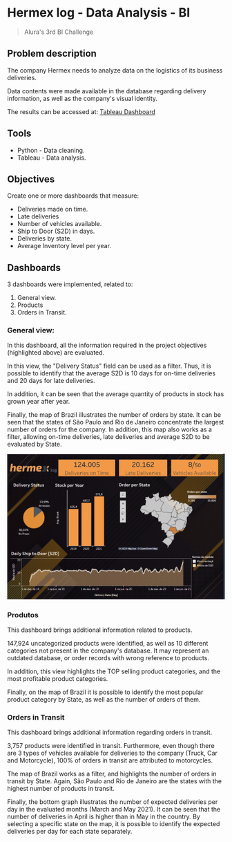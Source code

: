# Hermex log - Data Analysis - BI

> Alura's 3rd BI Challenge 

## Problem description

The company Hermex needs to analyze data on the logistics of its business deliveries.

Data contents were made available in the database regarding delivery information, as well as the company's visual identity.

The results can be accessed at: [Tableau Dashboard](https://public.tableau.com/app/profile/marcos.assis6468/viz/ChallengeBISem2/Hermexlog-Dashboard?publish=yes)

## Tools

- Python - Data cleaning.
- Tableau - Data analysis.

## Objectives

Create one or more dashboards that measure:

* Deliveries made on time.
* Late deliveries
* Number of vehicles available.
* Ship to Door (S2D) in days.
* Deliveries by state.
* Average Inventory level per year.

## Dashboards

3 dashboards were implemented, related to:

1. General view.
2. Products
3. Orders in Transit.

### General view:

In this dashboard, all the information required in the project objectives (highlighted above) are evaluated.

In this view, the "Delivery Status" field can be used as a filter. Thus, it is possible to identify that the average S2D is 10 days for on-time deliveries and 20 days for late deliveries.

In addition, it can be seen that the average quantity of products in stock has grown year after year.

Finally, the map of Brazil illustrates the number of orders by state. It can be seen that the states of São Paulo and Rio de Janeiro concentrate the largest number of orders for the company. In addition, this map also works as a filter, allowing on-time deliveries, late deliveries and average S2D to be evaluated by State.

[<img src="images/Dash1.png" target="_blank">](https://public.tableau.com/app/profile/marcos.assis6468/viz/ChallengeBISem2/Hermexlog-Dashboard?publish=yes)




### Produtos

This dashboard brings additional information related to products.

147,924 uncategorized products were identified, as well as 10 different categories not present in the company's database. It may represent an outdated database, or order records with wrong reference to products.

In addition, this view highlights the TOP selling product categories, and the most profitable product categories.

Finally, on the map of Brazil it is possible to identify the most popular product category by State, as well as the number of orders of them.

### Orders in Transit

This dashboard brings additional information regarding orders in transit.

3,757 products were identified in transit. Furthermore, even though there are 3 types of vehicles available for deliveries to the company (Truck, Car and Motorcycle), 100% of orders in transit are attributed to motorcycles.

The map of Brazil works as a filter, and highlights the number of orders in transit by State. Again, São Paulo and Rio de Janeiro are the states with the highest number of products in transit.

Finally, the bottom graph illustrates the number of expected deliveries per day in the evaluated months (March and May 2021). It can be seen that the number of deliveries in April is higher than in May in the country. By selecting a specific state on the map, it is possible to identify the expected deliveries per day for each state separately.
